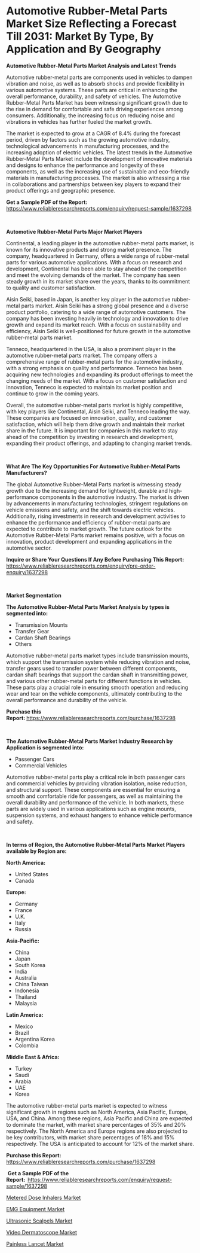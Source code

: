 <p><h1>Automotive Rubber-Metal Parts Market Size Reflecting a Forecast Till 2031: Market By Type, By Application and By Geography</h1></p><p><strong>Automotive Rubber-Metal Parts Market Analysis and Latest Trends</strong></p>
<p><p>Automotive rubber-metal parts are components used in vehicles to dampen vibration and noise, as well as to absorb shocks and provide flexibility in various automotive systems. These parts are critical in enhancing the overall performance, durability, and safety of vehicles. The Automotive Rubber-Metal Parts Market has been witnessing significant growth due to the rise in demand for comfortable and safe driving experiences among consumers. Additionally, the increasing focus on reducing noise and vibrations in vehicles has further fueled the market growth.</p><p>The market is expected to grow at a CAGR of 8.4% during the forecast period, driven by factors such as the growing automotive industry, technological advancements in manufacturing processes, and the increasing adoption of electric vehicles. The latest trends in the Automotive Rubber-Metal Parts Market include the development of innovative materials and designs to enhance the performance and longevity of these components, as well as the increasing use of sustainable and eco-friendly materials in manufacturing processes. The market is also witnessing a rise in collaborations and partnerships between key players to expand their product offerings and geographic presence.</p></p>
<p><strong>Get a Sample PDF of the Report:&nbsp;</strong> <a href="https://www.reliableresearchreports.com/enquiry/request-sample/1637298">https://www.reliableresearchreports.com/enquiry/request-sample/1637298</a></p>
<p>&nbsp;</p>
<p><strong>Automotive Rubber-Metal Parts Major Market Players</strong></p>
<p><p>Continental, a leading player in the automotive rubber-metal parts market, is known for its innovative products and strong market presence. The company, headquartered in Germany, offers a wide range of rubber-metal parts for various automotive applications. With a focus on research and development, Continental has been able to stay ahead of the competition and meet the evolving demands of the market. The company has seen steady growth in its market share over the years, thanks to its commitment to quality and customer satisfaction.</p><p>Aisin Seiki, based in Japan, is another key player in the automotive rubber-metal parts market. Aisin Seiki has a strong global presence and a diverse product portfolio, catering to a wide range of automotive customers. The company has been investing heavily in technology and innovation to drive growth and expand its market reach. With a focus on sustainability and efficiency, Aisin Seiki is well-positioned for future growth in the automotive rubber-metal parts market.</p><p>Tenneco, headquartered in the USA, is also a prominent player in the automotive rubber-metal parts market. The company offers a comprehensive range of rubber-metal parts for the automotive industry, with a strong emphasis on quality and performance. Tenneco has been acquiring new technologies and expanding its product offerings to meet the changing needs of the market. With a focus on customer satisfaction and innovation, Tenneco is expected to maintain its market position and continue to grow in the coming years.</p><p>Overall, the automotive rubber-metal parts market is highly competitive, with key players like Continental, Aisin Seiki, and Tenneco leading the way. These companies are focused on innovation, quality, and customer satisfaction, which will help them drive growth and maintain their market share in the future. It is important for companies in this market to stay ahead of the competition by investing in research and development, expanding their product offerings, and adapting to changing market trends.</p></p>
<p>&nbsp;</p>
<p><strong>What Are The Key Opportunities For Automotive Rubber-Metal Parts Manufacturers?</strong></p>
<p><p>The global Automotive Rubber-Metal Parts market is witnessing steady growth due to the increasing demand for lightweight, durable and high-performance components in the automotive industry. The market is driven by advancements in manufacturing technologies, stringent regulations on vehicle emissions and safety, and the shift towards electric vehicles. Additionally, rising investments in research and development activities to enhance the performance and efficiency of rubber-metal parts are expected to contribute to market growth. The future outlook for the Automotive Rubber-Metal Parts market remains positive, with a focus on innovation, product development and expanding applications in the automotive sector.</p></p>
<p><strong>Inquire or Share Your Questions If Any Before Purchasing This Report:</strong> <a href="https://www.reliableresearchreports.com/enquiry/pre-order-enquiry/1637298">https://www.reliableresearchreports.com/enquiry/pre-order-enquiry/1637298</a></p>
<p>&nbsp;</p>
<p><strong>Market Segmentation</strong></p>
<p><strong>The Automotive Rubber-Metal Parts Market Analysis by types is segmented into:</strong></p>
<p><ul><li>Transmission Mounts</li><li>Transfer Gear</li><li>Cardan Shaft Bearings</li><li>Others</li></ul></p>
<p><p>Automotive rubber-metal parts market types include transmission mounts, which support the transmission system while reducing vibration and noise, transfer gears used to transfer power between different components, cardan shaft bearings that support the cardan shaft in transmitting power, and various other rubber-metal parts for different functions in vehicles. These parts play a crucial role in ensuring smooth operation and reducing wear and tear on the vehicle components, ultimately contributing to the overall performance and durability of the vehicle.</p></p>
<p><strong>Purchase this Report:&nbsp;</strong><a href="https://www.reliableresearchreports.com/purchase/1637298">https://www.reliableresearchreports.com/purchase/1637298</a></p>
<p>&nbsp;</p>
<p><strong>The Automotive Rubber-Metal Parts Market Industry Research by Application is segmented into:</strong></p>
<p><ul><li>Passenger Cars</li><li>Commercial Vehicles</li></ul></p>
<p><p>Automotive rubber-metal parts play a critical role in both passenger cars and commercial vehicles by providing vibration isolation, noise reduction, and structural support. These components are essential for ensuring a smooth and comfortable ride for passengers, as well as maintaining the overall durability and performance of the vehicle. In both markets, these parts are widely used in various applications such as engine mounts, suspension systems, and exhaust hangers to enhance vehicle performance and safety.</p></p>
<p>&nbsp;</p>
<p><strong>In terms of Region, the Automotive Rubber-Metal Parts Market Players available by Region are:</strong></p>
<p>
    <p> <strong> North America: </strong>
        <ul>
            <li>United States</li>
            <li>Canada</li>
        </ul>
        </p> 
    <p> <strong> Europe: </strong>
        <ul>
            <li>Germany</li>
            <li>France</li>
            <li>U.K.</li>
            <li>Italy</li>
            <li>Russia</li>
        </ul>
        </p> 
    <p> <strong> Asia-Pacific: </strong>
        <ul>
            <li>China</li>
            <li>Japan</li>
            <li>South Korea</li>
            <li>India</li>
            <li>Australia</li>
            <li>China Taiwan</li>
            <li>Indonesia</li>
            <li>Thailand</li>
            <li>Malaysia</li>
        </ul>
        </p> 
    <p> <strong> Latin America: </strong>
        <ul>
            <li>Mexico</li>
            <li>Brazil</li>
            <li>Argentina Korea</li>
            <li>Colombia</li>
        </ul>
        </p> 
    <p> <strong> Middle East & Africa: </strong>
        <ul>
            <li>Turkey</li>
            <li>Saudi</li>
            <li>Arabia</li>
            <li>UAE</li>
            <li>Korea</li>
        </ul>
    </p>
    </p>
<p><p>The automotive rubber-metal parts market is expected to witness significant growth in regions such as North America, Asia Pacific, Europe, USA, and China. Among these regions, Asia Pacific and China are expected to dominate the market, with market share percentages of 35% and 20% respectively. The North America and Europe regions are also projected to be key contributors, with market share percentages of 18% and 15% respectively. The USA is anticipated to account for 12% of the market share.</p></p>
<p><strong>Purchase this Report: </strong><a href="https://www.reliableresearchreports.com/purchase/1637298">https://www.reliableresearchreports.com/purchase/1637298</a></p>
<p>&nbsp;<strong>Get a Sample PDF of the Report:&nbsp;&nbsp;</strong><a href="https://www.reliableresearchreports.com/enquiry/request-sample/1637298">https://www.reliableresearchreports.com/enquiry/request-sample/1637298</a></p>
<p><strong></strong></p>
<p><p><a href="https://medium.com/@yvettelesch/analyzing-metered-dose-inhalers-market-global-industry-perspective-and-forecast-2024-to-2031-fb28e302e660">Metered Dose Inhalers Market</a></p><p><a href="https://medium.com/@dexterhayes2023/emg-equipment-market-size-and-market-trends-complete-industry-overview-2024-to-2031-586c9f371646">EMG Equipment Market</a></p><p><a href="https://medium.com/@dexterhayes2023/ultrasonic-scalpels-market-competitive-analysis-market-trends-and-forecast-to-2031-9cd0af1ec862">Ultrasonic Scalpels Market</a></p><p><a href="https://medium.com/@waltercruz6g/decoding-video-dermatoscope-market-metrics-market-share-trends-and-growth-patterns-f10f0a3e02cb">Video Dermatoscope Market</a></p><p><a href="https://medium.com/@yvettelesch/painless-lancet-market-insights-into-market-cagr-market-trends-and-growth-strategies-c52c0aeaa593">Painless Lancet Market</a></p></p>
